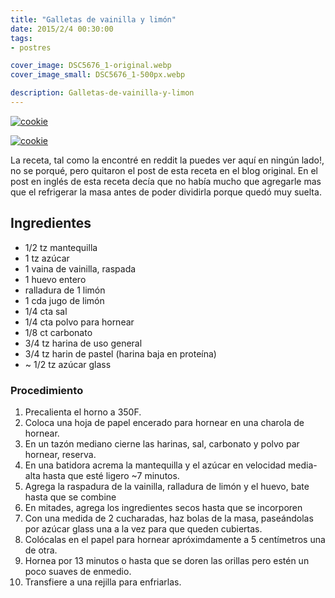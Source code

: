 ```yaml
---
title: "Galletas de vainilla y limón"
date: 2015/2/4 00:30:00
tags:
- postres

cover_image: DSC5676_1-original.webp
cover_image_small: DSC5676_1-500px.webp

description: Galletas-de-vainilla-y-limon
---
```


[![cookie](DSC5676_1-800px.webp)](DSC5676_1-original.webp)

[![cookie](DSC5675_1-800px.webp)](DSC5675_1-original.webp)

La receta, tal como la encontré en reddit la puedes ver aquí en ningún lado!, no se porqué, pero quitaron el post de esta receta en el blog original. En el post en inglés de esta receta decía que no había mucho que agregarle mas que el refrigerar la masa antes de poder dividirla porque quedó muy suelta.

## Ingredientes


*   1/2 tz mantequilla
*   1 tz azúcar
*   1 vaina de vainilla, raspada
*   1 huevo entero
*   ralladura de 1 limón
*   1 cda jugo de limón
*   1/4 cta sal
*   1/4 cta polvo para hornear
*   1/8 ct carbonato
*   3/4 tz harina de uso general
*   3/4 tz harin de pastel (harina baja en proteína)
*   ~ 1/2 tz azúcar glass

### Procedimiento


1.  Precalienta el horno a 350F. 
2.  Coloca una hoja de papel encerado para hornear en una charola de hornear.
3.  En un tazón mediano cierne las harinas, sal, carbonato y polvo par hornear, reserva.
4.  En una batidora acrema la mantequilla y el azúcar en velocidad media-alta hasta que esté ligero ~7 minutos.
5.  Agrega la raspadura de la vainilla, ralladura de limón y el huevo, bate hasta que se combine
6.  En mitades, agrega los ingredientes secos hasta que se incorporen
7.  Con una medida de 2 cucharadas, haz bolas de la masa, paseándolas por azúcar glass una a la vez para que queden cubiertas.
8.  Colócalas en el papel para hornear apróximdamente a 5 centímetros una de otra.
9.  Hornea por 13 minutos o hasta que se doren las orillas pero estén un poco suaves de enmedio.
10.  Transfiere a una rejilla para enfriarlas.
